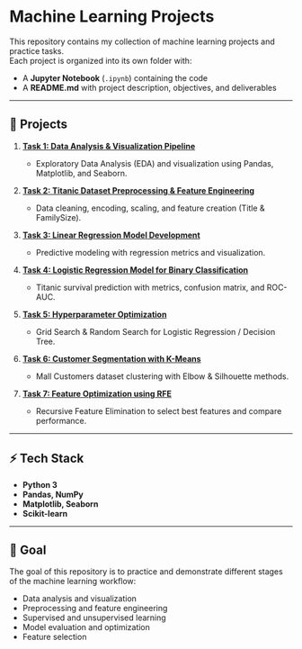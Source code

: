 # Machine Learning Projects

This repository contains my collection of machine learning projects and practice tasks.  
Each project is organized into its own folder with:
- A **Jupyter Notebook** (`.ipynb`) containing the code
- A **README.md** with project description, objectives, and deliverables

---

## 📂 Projects

1. **[Task 1: Data Analysis & Visualization Pipeline](./Task_1_Data_Analysis_Visualization/)**
   - Exploratory Data Analysis (EDA) and visualization using Pandas, Matplotlib, and Seaborn.

2. **[Task 2: Titanic Dataset Preprocessing & Feature Engineering](./task02_titanic_preprocessing_feature_engineering/)**
   - Data cleaning, encoding, scaling, and feature creation (Title & FamilySize).

3. **[Task 3: Linear Regression Model Development](./task03_linear_regression_model/)**
   - Predictive modeling with regression metrics and visualization.

4. **[Task 4: Logistic Regression Model for Binary Classification](./Task_4_Logistic_Regression)**
   - Titanic survival prediction with metrics, confusion matrix, and ROC-AUC.

5. **[Task 5: Hyperparameter Optimization](./Task_5_Hyperparameter_Optimization)**
   - Grid Search & Random Search for Logistic Regression / Decision Tree.

6. **[Task 6: Customer Segmentation with K-Means](./Task_6_KMeans_Clustering)**
   - Mall Customers dataset clustering with Elbow & Silhouette methods.

7. **[Task 7: Feature Optimization using RFE](./Task_7_RFE_Feature_Selection)**
   - Recursive Feature Elimination to select best features and compare performance.

---

## ⚡ Tech Stack
- **Python 3**
- **Pandas, NumPy**
- **Matplotlib, Seaborn**
- **Scikit-learn**

---

## 🎯 Goal
The goal of this repository is to practice and demonstrate different stages of the machine learning workflow:
- Data analysis and visualization
- Preprocessing and feature engineering
- Supervised and unsupervised learning
- Model evaluation and optimization
- Feature selection

